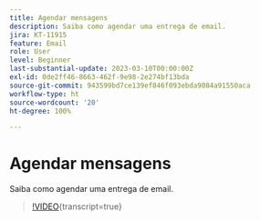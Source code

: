```yaml
---
title: Agendar mensagens
description: Saiba como agendar uma entrega de email.
jira: KT-11915
feature: Email
role: User
level: Beginner
last-substantial-update: 2023-03-10T00:00:00Z
exl-id: 0de2ff46-8663-462f-9e98-2e274bf13bda
source-git-commit: 943599bd7ce139ef846f093ebda9084a91550aca
workflow-type: ht
source-wordcount: '20'
ht-degree: 100%

---
```


# Agendar mensagens

Saiba como agendar uma entrega de email.

>[!VIDEO](https://video.tv.adobe.com/v/3415919/?learn=on){transcript=true}
